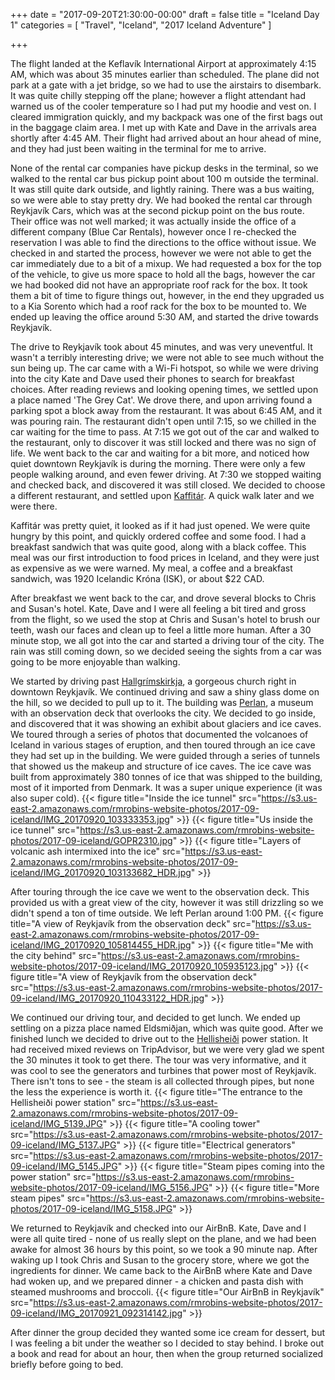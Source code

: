 +++
date = "2017-09-20T21:30:00-00:00"
draft = false
title = "Iceland Day 1"
categories = [ "Travel", "Iceland", "2017 Iceland Adventure" ]

+++

The flight landed at the Keflavík International Airport at approximately 4:15 AM, which was about 35 minutes earlier than scheduled. The plane did not park at a gate with a jet bridge, so we had to use the airstairs to disembark. It was quite chilly stepping off the plane; however a flight attendant had warned us of the cooler temperature so I had put my hoodie and vest on. I cleared immigration quickly, and my backpack was one of the first bags out in the baggage claim area. I met up with Kate and Dave in the arrivals area shortly after 4:45 AM. Their flight had arrived about an hour ahead of mine, and they had just been waiting in the terminal for me to arrive.

None of the rental car companies have pickup desks in the terminal, so we walked to the rental car bus pickup point about 100 m outside the terminal. It was still quite dark outside, and lightly raining. There was a bus waiting, so we were able to stay pretty dry. We had booked the rental car through Reykjavík Cars, which was at the second pickup point on the bus route. Their office was not well marked; it was actually inside the office of a different company (Blue Car Rentals), however once I re-checked the reservation I was able to find the directions to the office without issue. We checked in and started the process, however we were not able to get the car immediately due to a bit of a mixup. We had requested a box for the top of the vehicle, to give us more space to hold all the bags, however the car we had booked did not have an appropriate roof rack for the box. It took them a bit of time to figure things out, however, in the end they upgraded us to a Kia Sorento which had a roof rack for the box to be mounted to. We ended up leaving the office around 5:30 AM, and started the drive towards Reykjavík.

The drive to Reykjavík took about 45 minutes, and was very uneventful. It wasn't a terribly interesting drive; we were not able to see much without the sun being up. The car came with a Wi-Fi hotspot, so while we were driving into the city Kate and Dave used their phones to search for breakfast choices. After reading reviews and looking opening times, we settled upon a place named 'The Grey Cat'. We drove there, and upon arriving found a parking spot a block away from the restaurant. It was about 6:45 AM, and it was pouring rain. The restaurant didn't open until 7:15, so we chilled in the car waiting for the time to pass. At 7:15 we got out of the car and walked to the restaurant, only to discover it was still locked and there was no sign of life. We went back to the car and waiting for a bit more, and noticed how quiet downtown Reykjavík is during the morning. There were only a few people walking around, and even fewer driving. At 7:30 we stopped waiting and checked back, and discovered it was still closed. We decided to choose a different restaurant, and settled upon [Kaffitár](https://goo.gl/maps/Nj3L2kTXB942). A quick walk later and we were there.

Kaffitár was pretty quiet, it looked as if it had just opened. We were quite hungry by this point, and quickly ordered coffee and some food. I had a breakfast sandwich that was quite good, along with a black coffee. This meal was our first introduction to food prices in Iceland, and they were just as expensive as we were warned. My meal, a coffee and a breakfast sandwich, was 1920 Icelandic Króna (ISK), or about $22 CAD.

After breakfast we went back to the car, and drove several blocks to Chris and Susan's hotel. Kate, Dave and I were all feeling a bit tired and gross from the flight, so we used the stop at Chris and Susan's hotel to brush our teeth, wash our faces and clean up to feel a little more human. After a 30 minute stop, we all got into the car and started a driving tour of the city. The rain was still coming down, so we decided seeing the sights from a car was going to be more enjoyable than walking.

We started by driving past [Hallgrímskirkja](https://en.wikipedia.org/wiki/Hallgr%C3%ADmskirkja), a gorgeous church right in downtown Reykjavík. We continued driving and saw a shiny glass dome on the hill, so we decided to pull up to it. The building was [Perlan](https://en.wikipedia.org/wiki/Perlan), a museum with an observation deck that overlooks the city. We decided to go inside, and discovered that it was showing an exhibit about glaciers and ice caves. We toured through a series of photos that documented the volcanoes of Iceland in various stages of eruption, and then toured through an ice cave they had set up in the building. We were guided through a series of tunnels that showed us the makeup and structure of ice caves. The ice cave was built from approximately 380 tonnes of ice that was shipped to the building, most of it imported from Denmark. It was a super unique experience (it was also super cold).
{{< figure title="Inside the ice tunnel" src="https://s3.us-east-2.amazonaws.com/rmrobins-website-photos/2017-09-iceland/IMG_20170920_103333353.jpg" >}}
{{< figure title="Us inside the ice tunnel" src="https://s3.us-east-2.amazonaws.com/rmrobins-website-photos/2017-09-iceland/GOPR2310.jpg" >}}
{{< figure title="Layers of volcanic ash intermixed into the ice" src="https://s3.us-east-2.amazonaws.com/rmrobins-website-photos/2017-09-iceland/IMG_20170920_103133682_HDR.jpg" >}}

After touring through the ice cave we went to the observation deck. This provided us with a great view of the city, however it was still drizzling so we didn't spend a ton of time outside. We left Perlan around 1:00 PM.
{{< figure title="A view of Reykjavík from the observation deck" src="https://s3.us-east-2.amazonaws.com/rmrobins-website-photos/2017-09-iceland/IMG_20170920_105814455_HDR.jpg" >}}
{{< figure title="Me with the city behind" src="https://s3.us-east-2.amazonaws.com/rmrobins-website-photos/2017-09-iceland/IMG_20170920_105935123.jpg" >}}
{{< figure title="A view of Reykjavík from the observation deck" src="https://s3.us-east-2.amazonaws.com/rmrobins-website-photos/2017-09-iceland/IMG_20170920_110433122_HDR.jpg" >}}

We continued our driving tour, and decided to get lunch. We ended up settling on a pizza place named Eldsmiðjan, which was quite good. After we finished lunch we decided to drive out to the [Hellisheiði](https://en.wikipedia.org/wiki/Hellishei%C3%B0i_Power_Station) power station. It had received mixed reviews on TripAdvisor, but we were very glad we spent the 30 minutes it took to get there. The tour was very informative, and it was cool to see the generators and turbines that power most of Reykjavík. There isn't tons to see - the steam is all collected through pipes, but none the less the experience is worth it.
{{< figure title="The entrance to the Hellisheiði power station" src="https://s3.us-east-2.amazonaws.com/rmrobins-website-photos/2017-09-iceland/IMG_5139.JPG" >}}
{{< figure title="A cooling tower" src="https://s3.us-east-2.amazonaws.com/rmrobins-website-photos/2017-09-iceland/IMG_5137.JPG" >}}
{{< figure title="Electrical generators" src="https://s3.us-east-2.amazonaws.com/rmrobins-website-photos/2017-09-iceland/IMG_5145.JPG" >}}
{{< figure title="Steam pipes coming into the power station" src="https://s3.us-east-2.amazonaws.com/rmrobins-website-photos/2017-09-iceland/IMG_5156.JPG" >}}
{{< figure title="More steam pipes" src="https://s3.us-east-2.amazonaws.com/rmrobins-website-photos/2017-09-iceland/IMG_5158.JPG" >}}

We returned to Reykjavík and checked into our AirBnB. Kate, Dave and I were all quite tired - none of us really slept on the plane, and we had been awake for almost 36 hours by this point, so we took a 90 minute nap. After waking up I took Chris and Susan to the grocery store, where we got the ingredients for dinner. We came back to the AirBnB where Kate and Dave had woken up, and we prepared dinner - a chicken and pasta dish with steamed mushrooms and broccoli.
{{< figure title="Our AirBnB in Reykjavík" src="https://s3.us-east-2.amazonaws.com/rmrobins-website-photos/2017-09-iceland/IMG_20170921_092314142.jpg" >}}

After dinner the group decided they wanted some ice cream for dessert, but I was feeling a bit under the weather so I decided to stay behind. I broke out a book and read for about an hour, then when the group returned socialized briefly before going to bed.

